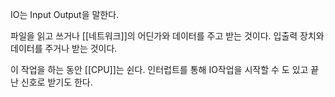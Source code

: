 IO는 Input Output을 말한다.

파일을 읽고 쓰거나
[[네트워크]]의 어딘가와 데이터를 주고 받는 것이다.
입출력 장치와 데이터를 주거나 받는 것이다.

이 작업을 하는 동안 [[CPU]]는 쉰다.
인터럽트를 통해 IO작업을 시작할 수 도 있고 끝난 신호로 받기도 한다.

